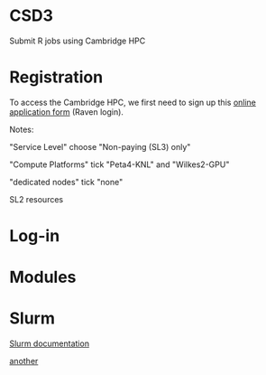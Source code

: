 # CSD3
Submit R jobs using Cambridge HPC

# Registration

To access the Cambridge HPC, we first need to sign up this [online application form](https://www.hpc.cam.ac.uk/applications-access-research-computing-services) (Raven login).

Notes:

"Service Level" choose "Non-paying (SL3) only"

"Compute Platforms" tick "Peta4-KNL" and "Wilkes2-GPU"

"dedicated nodes" tick "none"

SL2 resources


# Log-in


# Modules


# Slurm

[Slurm documentation](https://slurm.schedmd.com/documentation.html)

[another](https://modules.readthedocs.io/en/latest/module.html)
